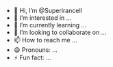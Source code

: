 - 👋 Hi, I’m @Superirancell
- 👀 I’m interested in ...
- 🌱 I’m currently learning ...
- 💞️ I’m looking to collaborate on ...
- 📫 How to reach me ...
- 😄 Pronouns: ...
- ⚡ Fun fact: ...

<!---
Superirancell/Superirancell is a ✨ special ✨ repository because its `README.md` (this file) appears on your GitHub profile.
You can click the Preview link to take a look at your changes.
--->

